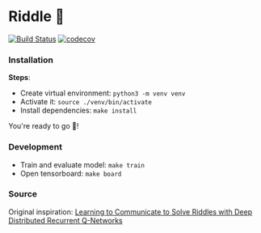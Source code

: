 # Riddle 🎩

[![Build Status](https://travis-ci.com/antoinewg/riddle.svg?branch=master)](https://travis-ci.com/antoinewg/riddle)
[![codecov](https://codecov.io/gh/antoinewg/riddle/branch/master/graph/badge.svg)](https://codecov.io/gh/antoinewg/riddle)

### Installation

**Steps**:

- Create virtual environment: `python3 -m venv venv`
- Activate it: `source ./venv/bin/activate`
- Install dependencies: `make install`

You're ready to go 🚀!

### Development

- Train and evaluate model: `make train`
- Open tensorboard: `make board`

### Source

Original inspiration: [Learning to Communicate to Solve Riddles with Deep Distributed Recurrent Q-Networks](https://arxiv.org/pdf/1602.02672.pdf)
